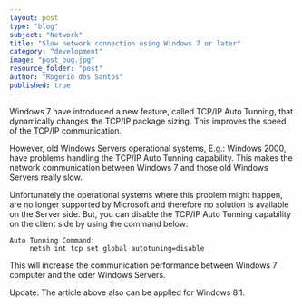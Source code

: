 ```yaml
---
layout: post
type: "blog"
subject: "Network"
title: "Slow network connection using Windows 7 or later"
category: "development"
image: "post_bug.jpg"
resource_folder: "post"
author: "Rogerio dos Santos"
published: true
---
```


Windows 7 have introduced a new feature, called TCP/IP Auto Tunning, that dynamically changes the TCP/IP package sizing. This improves the speed of the TCP/IP communication.

However, old Windows Servers operational systems, E.g.: Windows 2000, have problems handling the TCP/IP Auto Tunning capability. This makes the network communication between Windows 7 and those old Windows Servers really slow.

Unfortunately the operational systems where this problem might happen, are no longer supported by Microsoft and therefore no solution is available on the Server side. But, you can disable the TCP/IP Auto Tunning capability on the client side by using the command below:

    Auto Tunning Command:
         netsh int tcp set global autotuning=disable


This will increase the communication performance between Windows 7 computer and the oder Windows Servers.

Update: The article above also can be applied for Windows 8.1.
